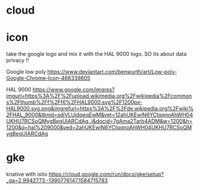 # cloud

# icon

take the google logo and mix it with the HAL 9000 logo.
SO its about data privacy !!

Google low poly
https://www.deviantart.com/benwurth/art/Low-poly-Google-Chrome-Icon-466339805

HAL 9000
https://www.google.com/imgres?imgurl=https%3A%2F%2Fupload.wikimedia.org%2Fwikipedia%2Fcommons%2Fthumb%2Ff%2Ff6%2FHAL9000.svg%2F1200px-HAL9000.svg.png&imgrefurl=https%3A%2F%2Fde.wikipedia.org%2Fwiki%2FHAL_9000&tbnid=sdjVLUjdqeqEwM&vet=12ahUKEwiN6YCtqqnoAhWH04UKHU7RCSoQMygBegUIARCdAg..i&docid=7gAma2Tarb4ADM&w=1200&h=1200&q=hal%209000&ved=2ahUKEwiN6YCtqqnoAhWH04UKHU7RCSoQMygBegUIARCdAg



# gke

knative with istio
https://cloud.google.com/run/docs/gke/setup?_ga=2.9942773.-1390776147.1584715783

